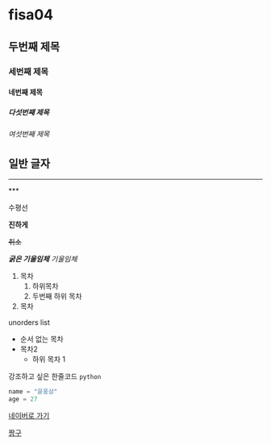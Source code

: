 # fisa04

## 두번째 제목

### 세번째 제목

#### 네번째 제목

##### 다섯번째 제목

###### 여섯번째 제목

  일반 글자
---
<hr>
***

수평선

**진하게**

~~취소~~

***굵은 기울임체***
*기울임체*

1. 목차
    1. 하위목차
    2. 두번째 하위 목차
3. 목차
   

unorders list
- 순서 없는 목차
- 목차2
    - 하위 목차 1
 
강조하고 싶은 한줄코드 `python`
```python
name = "윤웅상"
age = 27
```

[네이버로 가기](https://www.naver.com/)

[짱구](https://i.imgur.com/oGT2gTS.jpeg)
